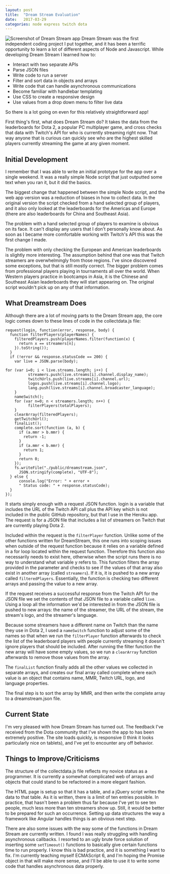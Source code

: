 ```yaml
---
layout: post
title:  "Dream Stream Evaluation"
date:   2017-03-29
categories: node express twitch dota
---
```

<img src="https://pauljickling.github.io/assets/img/dreap_app1.png" alt="Screenshot of Dream Stream app">
Dream Stream was the first independent coding project I put together, and it has been a terrific opportunity to learn a lot of different aspects of Node and Javascript. While developing Dream Stream I learned how to:

*    Interact with two separate APIs
*    Parse JSON files
*    Write code to run a server
*    Filter and sort data in objects and arrays
*    Write code that can handle asynchronous communications
*    Become familiar with handlebar templating
*    Use CSS to create a responsive design
*    Use values from a drop down menu to filter live data

So there is a lot going on even for this relatively straightforward app!

First thing's first, what does Dream Stream do? It takes the data from the leaderboards for Dota 2, a popular PC multiplayer game, and cross checks that data with Twitch's API for who is currently streaming right now. That way anyone that is curious can quickly see who are the highest skilled players currently streaming the game at any given moment.

Initial Development
-------------------

I remember that I was able to write an initial prototype for the app over a single weekend. It was a really simple Node script that just outputted some text when you ran it, but it did the basics.

The biggest change that happened between the simple Node script, and the web app version was a reduction of biases in how to collect data. In the original version the script checked from a hand selected group of players, and it also only looked at the leaderboards for the Americas and Europe (there are also leaderboards for China and Southeast Asia).

The problem with a hand selected group of players to examine is obvious on its face. It can't display any users that I don't personally know about. As soon as I became more comfortable working with Twitch's API this was the first change I made.

The problem with only checking the European and American leaderboards is slightly more interesting. The assumption behind that one was that Twitch streamers are overwhelmingly from those regions. I've since discovered some exceptions, but that is still mostly correct. The bigger problem comes from professional players playing in tournaments all over the world. When Western players practice in bootcamps in Asia, it is the Chinese and Southeast Asian leaderboards they will start appearing on. The original script wouldn't pick up on any of that information.

What Dreamstream Does
---------------------

Although there are a lot of moving parts to the Dream Stream app, the core logic comes down to these lines of code in the collectdata.js file:

    request(login, function(error, response, body) {
      function filterPlayers(playerNames) {
        filteredPlayers.push(playerNames.filter(function(x) {
          return x == streamers[n];
        }).toString());
      }
      if (!error && response.statusCode == 200) {
        var live = JSON.parse(body);

    for (var i=0; i < live.streams.length; i++) {
              streamers.push(live.streams[i].channel.display_name);
              twitchUrls.push(live.streams[i].channel.url);
              logos.push(live.streams[i].channel.logo);
              lang.push(live.streams[i].channel.broadcaster_language);
        }
        nameSwitch();
        for (var n=0; n < streamers.length; n++) {
              filterPlayers(totalPlayers);
        }
        clearArray(filteredPlayers);
        getTwitchUrl();
        finalList();
        complete.sort(function (a, b) {
          if (a.mmr > b.mmr) {
            return -1;
          }
          if (a.mmr < b.mmr) {
            return 1;
          }
          return 0;
        });
        fs.writeFile("./public/dreamstream.json",
          JSON.stringify(complete), "UTF-8");
      } else {
          console.log("Error: " + error +
          " Status code: " + response.statusCode);
      }
    });

It starts simply enough with a request JSON function. login is a variable that includes the URL of the Twitch API call plus the API key which is not included in the public GitHub repository, but that I use in the Heroku app. The request is for a JSON file that includes a list of streamers on Twitch that are currently playing Dota 2.

Included within the request is the `filterPlayer` function. Unlike some of the other functions written for DreamStream, this one runs into scoping issues when outside of the request function because it relies on a variable defined in a for loop located within the request function. Therefore this function also necessarily needs to exist here, otherwise when the script runs there is no way to understand what variable y refers to. This function filters the array provided in the parameter and checks to see if the values of that array also exist in another array (called `streamers`). If it is, it is pushed to a new array called `filteredPlayers`. Essentially, the function is checking two different arrays and passing the value to a new array.

If the request receives a successful response from the Twitch API for the JSON file we set the contents of that JSON file to a variable called `live`. Using a loop all the information we'd be interested in from the JSON file is pushed to new arrays: the name of the streamer, the URL of the stream, the stream's logo, and the streamer's language.

Because some streamers have a different name on Twitch than the name they use in Dota 2, I used a `nameSwitch` function to adjust some of the names so that when we run the `filterPlayer` function afterwards to check the list of the leaderboard players with people currently streaming it doesn't ignore players that should be included. After running the filter function the new array will have some empty values, so we run a `clearArray` function afterwards to remove those values from the array.

The `finalList` function finally adds all the other values we collected in separate arrays, and creates our final array called complete where each value is an object that contains name, MMR, Twitch URL, logo, and language properties.

The final step is to sort the array by MMR, and then write the complete array to a dreamstream.json file.

Current State
-------------

I'm very pleased with how Dream Stream has turned out. The feedback I've received from the Dota community that I've shown the app to has been extremely positive. The site loads quickly, is responsive (I think it looks particularly nice on tablets), and I've yet to encounter any off behavior.

Things to Improve/Criticisms
----------------------------

The structure of the collectdata.js file reflects my novice status as a programmer. It is currently a somewhat complicated web of arrays and objects that could stand to be refactored in a more elegant fashion.

The HTML page is setup so that it has a table, and a jQuery script writes the data to that table. As it is written, there is a limit of ten entries possible. In practice, that hasn't been a problem thus far because I've yet to see ten people, much less more than ten streamers show up. Still, it would be better to be prepared for such an occurrence. Setting up data structures the way a framework like Angular handles things is an obvious next step.

There are also some issues with the way some of the functions in Dream Stream are currently written. I found I was really struggling with handling asynchronous callbacks. I resorted to an ugly brute force solution of inserting some `setTimeout()` functions to basically give certain functions time to run properly. I know this is bad practice, and it is something I want to fix. I'm currently teaching myself ECMAScript 6, and I'm hoping the Promise object in that will make more sense, and I'll be able to use it to write some code that handles asynchronous data properly.
